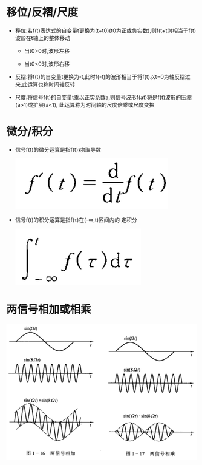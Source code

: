 # 移位/反褶/尺度
* 移位:若f(t)表达式的自变量t更换为(t+t0)(t0为正或负实数),则f(t+t0)相当于f(t)波形在t轴上的整体移动


    * 当t0>0时,波形左移

    * 当t0<0时,波形右移

* 反褶:将f(t)的自变量t更换为-t,此时f(-t)的波形相当于将f(t)以t=0为轴反褶过来,此运算也称时间轴反转

* 尺度:将信号f(t)的自变量t乘以正实系数a,则信号波形f(at)将是f(t)波形的压缩(a>1)或扩展(a<1),
此运算称为时间轴的尺度倍乘或尺度变换

# 微分/积分
* 信号f(t)的微分运算是指f(t)对t取导数

    ![Alt text](image-139.png)    

* 信号f(t)的积分运算是指f(τ)在(-∞,t)区间内的
定积分

    ![Alt text](image-140.png)    

# 两信号相加或相乘

![Alt text](image-141.png)    
